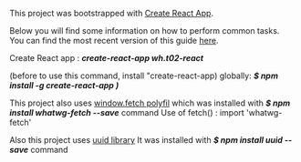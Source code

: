 This project was bootstrapped with [Create React App](https://github.com/facebookincubator/create-react-app).

Below you will find some information on how to perform common tasks.<br>
You can find the most recent version of this guide [here](https://github.com/facebookincubator/create-react-app/blob/master/packages/react-scripts/template/README.md).

Create React app :
***create-react-app wh.t02-react***

(before to use this command, install "create-react-app) globally:
***$ npm install -g create-react-app )***

This project also uses [window.fetch polyfil](https://github.com/github/fetch) 
which was installed with ***$ npm install whatwg-fetch --save*** command
Use of fetch() : import 'whatwg-fetch'

Also this project uses [uuid library](https://www.npmjs.com/package/uuid) 
It was installed with ***$ npm install uuid --save*** command